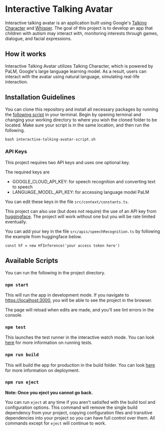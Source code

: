 # Interactive Talking Avatar

Interactive talking avatar is an application built using Google's [Talking Character](https://github.com/google/generative-ai-docs/tree/main/demos/palm/web/talking-character) and [Whisper](https://github.com/openai/whisper). The goal of this project is to develop an app that children with autism may interact with, monitoring interests through games, dialogue, and facial expressions.

## How it works

Interactive Talking Avatar utilizes Talking Character, which is powered by PaLM, Google's large language learning model. As a result, users can interact with the avatar using natural language, simulating real-life interaction.

## Installation Guidelines

You can clone this repository and install all necessary packages by running the [following script](./docs/interactive-talking-avatar-script.sh) in your terminal. Begin by opening terminal and changing your working directory to where you wish the cloned folder to be located. Make sure your script is in the same location, and then run the following.

```shell
bash interactive-talking-avatar-script.sh
```

### API Keys

This project requires two API keys and uses one optional key.

The required keys are

- GOOGLE_CLOUD_API_KEY: for speech recognition and converting text to speech
- LANGUAGE_MODEL_API_KEY: for accessing language model PaLM

You can edit these keys in the file `src/context/constants.ts`.

This project can also use (but does not require) the use of an API key from [huggingface](https://huggingface.co/docs/huggingface.js/inference/README). The project will work without one but you will be rate limited eventually.

You can add your key in the file `src/apis/speechRecognition.ts` by following the example from huggingface below.

```
const hf = new HfInference('your access token here')
```

## Available Scripts

You can run the following in the project directory.

### `npm start`

This will run the app in development mode.
If you navigate to [https://localhost:3000](https://localhost:3000), you will be able to see the project in the browser.

The page will reload when edits are made, and you'll see lint errors in the console.

### `npm test`

This launches the test runner in the interactive watch mode. You can look [here](https://create-react-app.dev/docs/running-tests/) for more information on running tests.

### `npm run build`

This will build the app for production in the build folder. You can look [here](https://create-react-app.dev/docs/deployment/) for more information on deployment.

### `npm run eject`

**Note: Once you eject you cannot go back.**

You can run `eject` at any time if you aren't satisifed with the build tool and configuration options. This command will remove the single build dependency from your project, copying configuration files and transitive dependencies into your project so you can have full control over them. All commands except for `eject` will continue to work.
